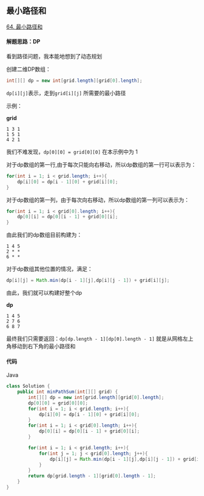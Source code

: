 ## 最小路径和

[64. 最小路径和](https://leetcode-cn.com/problems/minimum-path-sum/)

#### 解题思路：DP

看到路径问题，我本能地想到了动态规划

创建二维DP数组：

```java
int[][] dp = new int[grid.length][grid[0].length];
```

`dp[i][j]`表示，走到`grid[i][j]` 所需要的最小路径

示例：

**grid**

```
1 3 1
1 5 1
4 2 1
```

我们不难发现，`dp[0][0] = grid[0][0]` 在本示例中为 1

对于dp数组的第一行,由于每次只能向右移动，所以dp数组的第一行可以表示为：

```java
for(int i = 1; i < grid.length; i++){
    dp[i][0] = dp[i - 1][0] + grid[i][0];
}
```

对于dp数组的第一列，由于每次向右移动，所以dp数组的第一列可以表示为：

```java
for(int i = 1; i < grid[0].length; i++){
    dp[0][i] = dp[0][i - 1] + grid[0][i];
}
```

由此我们的dp数组目前构建为：

```
1 4 5
2 * *  
6 * *  
```

对于dp数组其他位置的情况，满足：

```JAVA
dp[i][j] = Math.min(dp[i - 1][j],dp[i][j - 1]) + grid[i][j];
```

由此，我们就可以构建好整个dp

**dp**

```
1 4 5
2 7 6  
6 8 7  
```

最终我们只需要返回：`dp[dp.length - 1][dp[0].length - 1]` 就是从网格左上角移动到右下角的最小路径和

#### 代码

Java

```java
class Solution {
    public int minPathSum(int[][] grid) {
        int[][] dp = new int[grid.length][grid[0].length];
        dp[0][0] = grid[0][0];
        for(int i = 1; i < grid.length; i++){
            dp[i][0] = dp[i - 1][0] + grid[i][0];
        }
        for(int i = 1; i < grid[0].length; i++){
            dp[0][i] = dp[0][i - 1] + grid[0][i];
        }

        for(int i = 1; i < grid.length; i++){
            for(int j = 1; j < grid[0].length; j++){
                dp[i][j] = Math.min(dp[i - 1][j],dp[i][j - 1]) + grid[i][j];
            }
        }
        return dp[grid.length - 1][grid[0].length - 1];
    }
}
```


